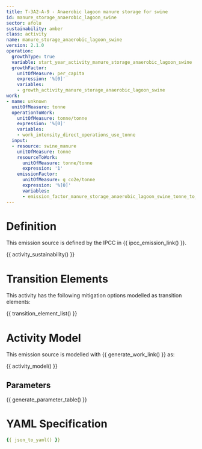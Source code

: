 ```yaml
---
title: T-3A2-A-9 - Anaerobic lagoon manure storage for swine
id: manure_storage_anaerobic_lagoon_swine
sector: afolu
sustainability: amber
class: activity
name: manure_storage_anaerobic_lagoon_swine
version: 2.1.0
operation:
  growthType: true
  variable: start_year_activity_manure_storage_anaerobic_lagoon_swine
  growthFactor:
    unitOfMeasure: per_capita
    expression: '%[0]'
    variables:
    - growth_activity_manure_storage_anaerobic_lagoon_swine
work:
- name: unknown
  unitOfMeasure: tonne
  operationToWork:
    unitOfMeasure: tonne/tonne
    expression: '%[0]'
    variables:
    - work_intensity_direct_operations_use_tonne
  input:
  - resource: swine_manure
    unitOfMeasure: tonne
    resourceToWork:
      unitOfMeasure: tonne/tonne
      expression: '1'
    emissionFactor:
      unitOfMeasure: g_co2e/tonne
      expression: '%[0]'
      variables:
      - emission_factor_manure_storage_anaerobic_lagoon_swine_tonne_to_co2e_gram
---
```

# Definition
This emission source is defined by the IPCC in {{ ipcc_emission_link() }}.


{{ activity_sustainability() }}

# Transition Elements

This activity has the following mitigation options modelled as transition elements:

{{ transition_element_list() }}

# Activity Model
This emission source is modelled with {{ generate_work_link() }} as:

{{ activity_model() }}

## Parameters

{{ generate_parameter_table() }}

# YAML Specification

```yaml
{{ json_to_yaml() }}
```